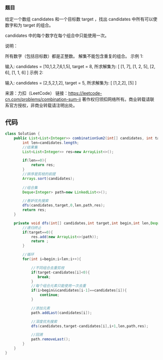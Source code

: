### 题目

给定一个数组 candidates 和一个目标数 target ，找出 candidates 中所有可以使数字和为 target 的组合。

candidates 中的每个数字在每个组合中只能使用一次。

说明：

所有数字（包括目标数）都是正整数。
解集不能包含重复的组合。 
示例 1:

输入: candidates = [10,1,2,7,6,1,5], target = 8,
所求解集为:
[
  [1, 7],
  [1, 2, 5],
  [2, 6],
  [1, 1, 6]
]
示例 2:

输入: candidates = [2,5,2,1,2], target = 5,
所求解集为:
[
  [1,2,2],
  [5]
]

来源：力扣（LeetCode）
链接：https://leetcode-cn.com/problems/combination-sum-ii
著作权归领扣网络所有。商业转载请联系官方授权，非商业转载请注明出处。



## 代码

```java
class Solution {
    public List<List<Integer>> combinationSum2(int[] candidates, int target) {
        int len=candidates.length;
        //结果集
        List<List<Integer>> res=new ArrayList<>();

        if(len==0){
            return res;
        }
        //排序是剪枝的前提
        Arrays.sort(candidates);
       
        //组合集
        Deque<Integer> path=new LinkedList<>();

        //善妒优先搜索
        dfs(candidates,target,0,len,path,res);
        return res;
    }

    private void dfs(int[] candidates,int target,int begin,int len,Deque<Integer> path,List<List<Integer>> res){
        //递归终止
        if(target==0){
            res.add(new ArrayList<>(path));
            return ;
        }

        //循环
        for(int i=begin;i<len;i++){

            //不同组合去重剪枝
            if(target-candidates[i]<0){
               break;
            }
            //每个组合元素只能使用一次去重
            if(i>begin&&candidates[i-1]==candidates[i]){
                continue;
            }

            //添加元素
            path.addLast(candidates[i]);

            //深度优先搜索
            dfs(candidates,target-candidates[i],i+1,len,path,res);

            //回溯
            path.removeLast();
        }
    }
}
```

